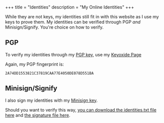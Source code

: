 +++
title = "Identities"
description = "My Online Identities"
+++

While they are not keys, my identities still fit in with this website as I use my keys to prove them. My identities can be verified through PGP *and* Minisign/Signify. You're choice on how to verify.

## PGP

To verify my identities through my [PGP key](pgp.md), use my [Keyoxide Page](https://keyoxide.org/me@jacobneplokh.com)

Again, my PGP fingerprint is:

`2A74DD1553821C37819CAA77E4050DE078D551BA`

## Minisign/Signify

I also sign my identities with my [Minisign key](minisign.md).

Should you want to verify this way, [you can download the identities.txt file here](/identities.txt) and [the signature file here](/identities.txt.sig).
